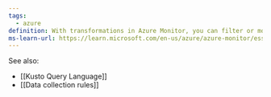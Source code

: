 ```yaml
---
tags:
  - azure
definition: With transformations in Azure Monitor, you can filter or modify incoming data before it's sent to a Log Analytics workspace.
ms-learn-url: https://learn.microsoft.com/en-us/azure/azure-monitor/essentials/data-collection-transformations
---
```

See also:
* [[Kusto Query Language]] 
* [[Data collection rules]]

